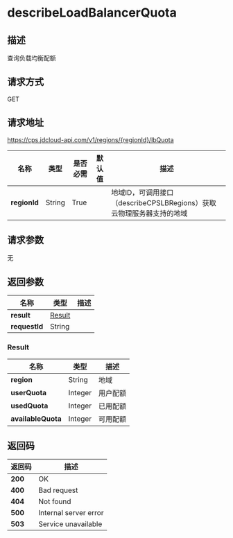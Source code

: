 # describeLoadBalancerQuota


## 描述
查询负载均衡配额

## 请求方式
GET

## 请求地址
https://cps.jdcloud-api.com/v1/regions/{regionId}/lbQuota

|名称|类型|是否必需|默认值|描述|
|---|---|---|---|---|
|**regionId**|String|True| |地域ID，可调用接口（describeCPSLBRegions）获取云物理服务器支持的地域|

## 请求参数
无


## 返回参数
|名称|类型|描述|
|---|---|---|
|**result**|[Result](#result)| |
|**requestId**|String| |

### <div id="Result">Result</div>
|名称|类型|描述|
|---|---|---|
|**region**|String|地域|
|**userQuota**|Integer|用户配额|
|**usedQuota**|Integer|已用配额|
|**availableQuota**|Integer|可用配额|

## 返回码
|返回码|描述|
|---|---|
|**200**|OK|
|**400**|Bad request|
|**404**|Not found|
|**500**|Internal server error|
|**503**|Service unavailable|
